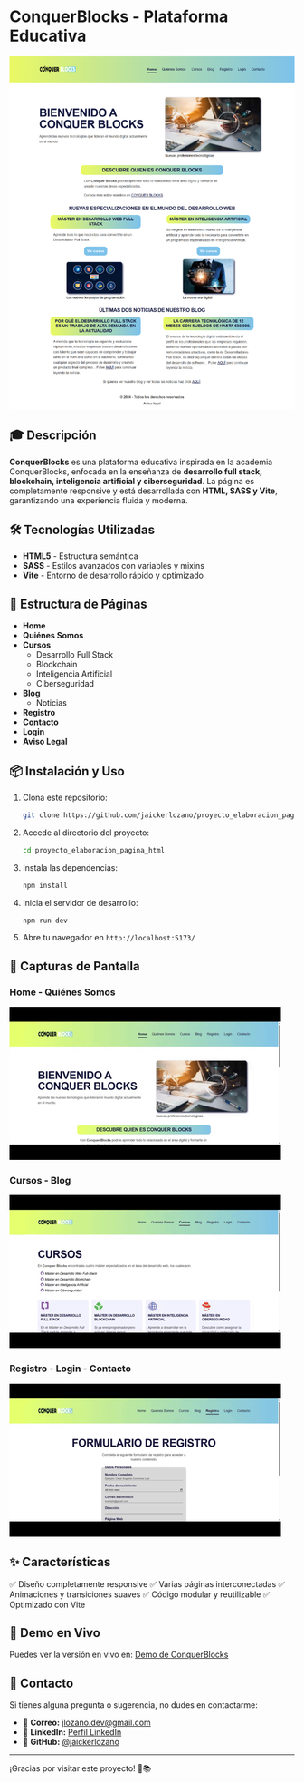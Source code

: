 # ConquerBlocks - Plataforma Educativa

![ConquerBlocks Preview](https://github.com/jaickerlozano/proyecto_elaboracion_pagina_html/blob/main/public/home_page.png)

## 🎓 Descripción

**ConquerBlocks** es una plataforma educativa inspirada en la academia ConquerBlocks, enfocada en la enseñanza de **desarrollo full stack, blockchain, inteligencia artificial y ciberseguridad**. La página es completamente responsive y está desarrollada con **HTML, SASS y Vite**, garantizando una experiencia fluida y moderna.

## 🛠️ Tecnologías Utilizadas

- **HTML5** - Estructura semántica
- **SASS** - Estilos avanzados con variables y mixins
- **Vite** - Entorno de desarrollo rápido y optimizado

## 📂 Estructura de Páginas

- **Home**
- **Quiénes Somos**
- **Cursos**
  - Desarrollo Full Stack
  - Blockchain
  - Inteligencia Artificial
  - Ciberseguridad
- **Blog**
  - Noticias
- **Registro**
- **Contacto**
- **Login**
- **Aviso Legal**

## 📦 Instalación y Uso

1. Clona este repositorio:
   ```bash
   git clone https://github.com/jaickerlozano/proyecto_elaboracion_pagina_html.git
   ```
2. Accede al directorio del proyecto:
   ```bash
   cd proyecto_elaboracion_pagina_html
   ```
3. Instala las dependencias:
   ```bash
   npm install
   ```
4. Inicia el servidor de desarrollo:
   ```bash
   npm run dev
   ```
5. Abre tu navegador en `http://localhost:5173/`

## 📸 Capturas de Pantalla

### Home - Quiénes Somos
![ConquerBlocks Home Preview](https://github.com/jaickerlozano/proyecto_elaboracion_pagina_html/blob/main/public/home.gif)

### Cursos - Blog
![ConquerBlocks Home Preview](https://github.com/jaickerlozano/proyecto_elaboracion_pagina_html/blob/main/public/cursos.gif)

### Registro - Login - Contacto
![ConquerBlocks Home Preview](https://github.com/jaickerlozano/proyecto_elaboracion_pagina_html/blob/main/public/registro.gif)

## ✨ Características

✅ Diseño completamente responsive
✅ Varias páginas interconectadas
✅ Animaciones y transiciones suaves
✅ Código modular y reutilizable
✅ Optimizado con Vite

## 🔗 Demo en Vivo

Puedes ver la versión en vivo en: [Demo de ConquerBlocks](https://jaickerlozano.github.io/proyecto_elaboracion_pagina_html/)

## 📩 Contacto

Si tienes alguna pregunta o sugerencia, no dudes en contactarme:

- 📧 **Correo:** [jlozano.dev@gmail.com](mailto:jlozano.dev@gmail.com)
- 🔗 **LinkedIn:** [Perfil LinkedIn](https://www.linkedin.com/in/jaicker-rafael-lozano-flores-970197264)
- 🐙 **GitHub:** [@jaickerlozano](https://github.com/jaickerlozano)

---

¡Gracias por visitar este proyecto! 🚀📚

